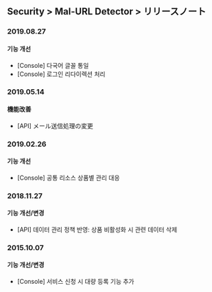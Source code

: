 ## Security > Mal-URL Detector > リリースノート

### 2019.08.27

#### 기능 개선
* [Console] 다국어 글꼴 통일
* [Console] 로그인 리다이렉션 처리


### 2019.05.14

#### 機能改善
* [API] メール送信処理の変更


### 2019.02.26

#### 기능 개선
* [Console] 공통 리소스 상품별 관리 대응


### 2018.11.27

#### 기능 개선/변경
* [API] 데이터 관리 정책 반영: 상품 비활성화 시 관련 데이터 삭제


### 2015.10.07

#### 기능 개선/변경
* [Console] 서비스 신청 시 대량 등록 기능 추가
